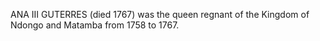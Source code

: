 ANA III GUTERRES (died 1767) was the queen regnant of the Kingdom of Ndongo and Matamba from 1758 to 1767.
